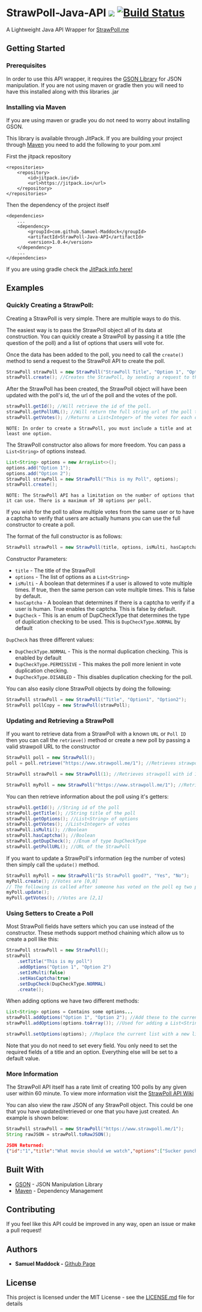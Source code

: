 # StrawPoll-Java-API  [![](https://jitpack.io/v/Samuel-Maddock/StrawPoll-Java-API.svg)](https://jitpack.io/#Samuel-Maddock/StrawPoll-Java-API) [![Build Status](https://travis-ci.org/Samuel-Maddock/StrawPoll-Java-API.svg?branch=master)](https://travis-ci.org/Samuel-Maddock/StrawPoll-Java-API)
A Lightweight Java API Wrapper for [StrawPoll.me](http://www.strawpoll.me)

## Getting Started

### Prerequisites

In order to use this API wrapper, it requires the [GSON Library](https://github.com/google/gson) for JSON manipulation. If you are not using maven or gradle then you will need to have this installed along with this libraries .jar

### Installing via Maven
If you are using maven or gradle you do not need to worry about installing GSON.

This library is available through JitPack. If you are building your project through [Maven](https://maven.apache.org) you need to add the following to your pom.xml 

First the jitpack repository
```
<repositories>
    <repository>
        <id>jitpack.io</id>
        <url>https://jitpack.io</url>
    </repository>
</repositories>
```    
Then the dependency of the project itself
```
<dependencies>
    ...
    <dependency>
        <groupId>com.github.Samuel-Maddock</groupId>
        <artifactId>StrawPoll-Java-API</artifactId>
        <version>1.0.4</version>
    </dependency>
    ...
</dependencies>

```

If you are using gradle check the [JitPack info here!](https://jitpack.io/#Samuel-Maddock/StrawPoll-Java-API/1.0.0)

## Examples

### Quickly Creating a StrawPoll:

Creating a StrawPoll is very simple. There are multiple ways to do this. 

The easiest way is to pass the StrawPoll object all of its data at construction. You can quickly create a StrawPoll by passing it a title (the question of the poll) and a list of options that users will vote for. 

Once the data has been added to the poll, you need to call the ```create()``` method to send a request to the StrawPoll API to create the poll.

```java
StrawPoll strawPoll = new StrawPoll("StrawPoll Title", "Option 1", "Option 2");
strawPoll.create(); //Creates the StrawPoll, by sending a request to the API
```
After the StrawPoll has been created, the StrawPoll object will have been updated with the poll's id, the url of the poll and the votes of the poll.

```java
strawPoll.getId(); //Will retrieve the id of the poll.
strawPoll.getPollURL(); //Will return the full string url of the poll that has been created. You can view this poll in your browser.
strawPoll.getVotes(); //Returns a List<Integer> of the votes for each option. Obviously after creation these are all 0.
```
```NOTE: In order to create a StrawPoll, you must include a title and at least one option.```

The StrawPoll constructor also allows for more freedom. You can pass a ```List<String>``` of options instead. 
```java
List<String> options = new ArrayList<>();
options.add("Option 1");
options.add("Option 2");
StrawPoll strawPoll = new StrawPoll("This is my Poll", options);
strawPoll.create();
```
```NOTE: The StrawPoll API has a limitation on the number of options that it can use. There is a maximum of 30 options per poll.```

If you wish for the poll to allow multiple votes from the same user or to have a captcha to verify that users are actually humans you can use the full constructor to create a poll.

The format of the full constructor is as follows:
```java
StrawPoll strawPoll = new StrawPoll(title, options, isMulti, hasCaptcha, DupCheck);
```
Constructor Parameters:

* ```title``` - The title of the  StrawPoll
* ```options``` - The list of options as a ```List<String>```
* ```isMulti``` - A boolean that determines if a user is allowed to vote multiple times. If true, then the same person can vote multiple times. This is false by default.
* ```hasCaptcha``` - A boolean that determines if there is a captcha to verify if a user is human. True enables the captcha. This is false by default.
* ```DupCheck``` - This is an enum of DupCheckType that determines the type of duplication checking to be used. This is ```DupCheckType.NORMAL``` by default

```DupCheck``` has three different values:
* ```DupCheckType.NORMAL``` - This is the normal duplication checking. This is enabled by default
* ```DupCheckType.PERMISSIVE``` - This makes the poll more lenient in vote duplication checking.
* ```DupCheckType.DISABLED``` - This disables duplication checking for the poll.

You can also easily clone StrawPoll objects by doing the following:
```java
StrawPoll strawPoll = new StrawPoll("Title", "Option1", "Option2");
StrawPoll pollCopy = new StrawPoll(strawPoll);
```

### Updating and Retrieving a StrawPoll

If you want to retrieve data from a StrawPoll with a known ```URL``` or ```Poll ID``` then you can call the ```retrieve()``` method or create a new poll by passing a valid strawpoll URL to the constructor

```java
StrawPoll poll = new StrawPoll();
poll = poll.retrieve("https://www.strawpoll.me/1"); //Retrieves strawpoll with id 1

StrawPoll strawPoll = new StrawPoll(1); //Retrieves strawpoll with id 1

StrawPoll myPoll = new StrawPoll("https://www.strawpoll.me/1"); //Retrieves strawpoll with id 1
```

You can then retrieve information about the poll using it's getters:
```java
strawPoll.getId(); //String id of the poll
strawPoll.getTitle(); //String title of the poll
strawPoll.getOptions(); //List<String> of options
strawPoll.getVotes(); //List<Integer> of votes
strawPoll.isMulti(); //Boolean
strawPoll.hasCaptcha(); //Boolean
strawPoll.getDupCheck(); //Enum of type DupCheckType
strawPoll.getPollURL(); //URL of the StrawPoll
```

If you want to update a StrawPoll's information (eg the number of votes) then simply call the ```update()``` method.

```java
StrawPoll myPoll = new StrawPoll("Is StrawPoll good?", "Yes", "No");
myPoll.create(); //Votes are [0,0]
// The following is called after someone has voted on the poll eg two people vote yes, one votes no
myPoll.update();
myPoll.getVotes(); //Votes are [2,1]
```

### Using Setters to Create a Poll

Most StrawPoll fields have setters which you can use instead of the constructor. 
These methods support method chaining which allow us to create a poll like this:

```java
StrawPoll strawPoll = new StrawPoll();
strawPoll
    .setTitle("This is my poll")
    .addOptions("Option 1", "Option 2")
    .setIsMulti(false)
    .setHasCaptcha(true)
    .setDupCheck(DupCheckType.NORMAL)
    .create();
```
When adding options we have two different methods:
```java
List<String> options = Contains some options...
strawPoll.addOptions("Option 1", "Option 2"); //Add these to the current options already added.
strawPoll.addOptions(options.toArray()); //Used for adding a List<String> to the current options list

strawPoll.setOptions(options); //Replace the current list with a new list
```

Note that you do not need to set every field. You only need to set the required fields of a title and an option. Everything else will be set to a default value.

### More Information
The StrawPoll API itself has a rate limit of creating 100 polls by any given user within 60 minute. To view more information visit the [StrawPoll API Wiki](https://github.com/strawpoll/strawpoll/wiki/API)

You can also view the raw JSON of any StrawPoll object. This could be one that you have updated/retrieved or one that you have just created. An example is shown below:
```java
StrawPoll strawPoll = new StrawPoll("https://www.strawpoll.me/1");
String rawJSON = strawPoll.toRawJSON();
```
```json
JSON Returned:
{"id":"1","title":"What movie should we watch","options":["Sucker punch ","Pirates of carribian ","Prison logic","Witchhunter"],"multi":false,"dupcheck":"NORMAL","captcha":false,"votes":[25554,51847,10918,12331]}
```
## Built With

* [GSON](http://www.dropwizard.io/1.0.2/docs/) - JSON Manipulation Library
* [Maven](https://maven.apache.org/) - Dependency Management

## Contributing

If you feel like this API could be improved in any way, open an issue or make a pull request!

## Authors

* **Samuel Maddock -** [Github Page](https://github.com/Samuel-Maddock)

## License

This project is licensed under the MIT License - see the [LICENSE.md](LICENSE.md) file for details

